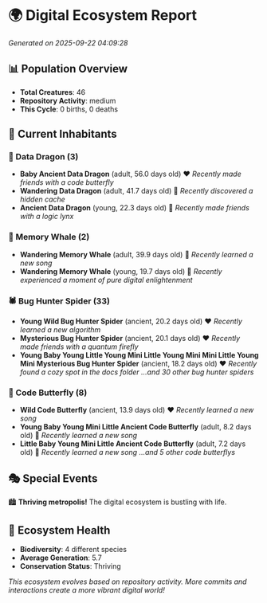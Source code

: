 # 🌍 Digital Ecosystem Report
*Generated on 2025-09-22 04:09:28*

## 📊 Population Overview
- **Total Creatures**: 46
- **Repository Activity**: medium
- **This Cycle**: 0 births, 0 deaths

## 👥 Current Inhabitants

### 🐉 Data Dragon (3)
- **Baby Ancient Data Dragon** (adult, 56.0 days old) ❤️
  *Recently made friends with a code butterfly*
- **Wandering Data Dragon** (adult, 41.7 days old) 💛
  *Recently discovered a hidden cache*
- **Ancient Data Dragon** (young, 22.3 days old) 💛
  *Recently made friends with a logic lynx*

### 🐋 Memory Whale (2)
- **Wandering Memory Whale** (adult, 39.9 days old) 💛
  *Recently learned a new song*
- **Wandering Memory Whale** (young, 19.7 days old) 💚
  *Recently experienced a moment of pure digital enlightenment*

### 🕷️ Bug Hunter Spider (33)
- **Young Wild Bug Hunter Spider** (ancient, 20.2 days old) ❤️
  *Recently learned a new algorithm*
- **Mysterious Bug Hunter Spider** (ancient, 20.1 days old) ❤️
  *Recently made friends with a quantum firefly*
- **Young Baby Young Little Young Mini Little Young Mini Mini Little Young Mini Mysterious Bug Hunter Spider** (ancient, 18.2 days old) ❤️
  *Recently found a cozy spot in the docs folder*
  *...and 30 other bug hunter spiders*

### 🦋 Code Butterfly (8)
- **Wild Code Butterfly** (ancient, 13.9 days old) ❤️
  *Recently learned a new song*
- **Young Baby Young Mini Little Ancient Code Butterfly** (adult, 8.2 days old) 💚
  *Recently learned a new song*
- **Little Baby Young Mini Little Ancient Code Butterfly** (adult, 7.2 days old) 💛
  *Recently learned a new song*
  *...and 5 other code butterflys*

## 🎭 Special Events

🏙️ **Thriving metropolis!** The digital ecosystem is bustling with life.

## 🔬 Ecosystem Health
- **Biodiversity**: 4 different species
- **Average Generation**: 5.7
- **Conservation Status**: Thriving

*This ecosystem evolves based on repository activity. More commits and interactions create a more vibrant digital world!*